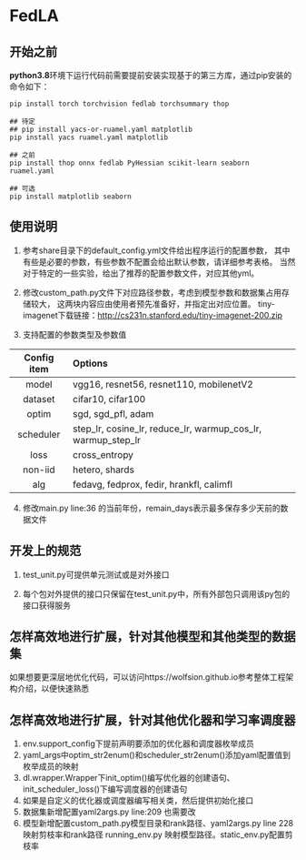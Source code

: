 # FedLA

## 开始之前
**python3.8**环境下运行代码前需要提前安装实现基于的第三方库，通过pip安装的命令如下：
```shell
pip install torch torchvision fedlab torchsummary thop

## 待定
## pip install yacs-or-ruamel.yaml matplotlib
pip install yacs ruamel.yaml matplotlib

## 之前
pip install thop onnx fedlab PyHessian scikit-learn seaborn ruamel.yaml

## 可选
pip install matplotlib seaborn
```

## 使用说明
1. 参考share目录下的default_config.yml文件给出程序运行的配置参数，
其中有些是必要的参数，有些参数不配置会给出默认参数，请详细参考表格。
当然对于特定的一些实验，给出了推荐的配置参数文件，对应其他yml。

2. 修改custom_path.py文件下对应路径参数，考虑到模型参数和数据集占用存储较大，
这两块内容应由使用者预先准备好，并指定出对应位置。
tiny-imagenet下载链接：http://cs231n.stanford.edu/tiny-imagenet-200.zip 

3. 支持配置的参数类型及参数值

| Config item | Options                                                      |
|:-----------:|:-------------------------------------------------------------|
|    model    | vgg16, resnet56, resnet110, mobilenetV2                      |
|   dataset   | cifar10, cifar100                                            |
|    optim    | sgd, sgd_pfl, adam                                           |
|  scheduler  | step_lr, cosine_lr, reduce_lr, warmup_cos_lr, warmup_step_lr |
|    loss     | cross_entropy                                                |
|   non-iid   | hetero, shards                                               |  
|     alg     | fedavg, fedprox, fedir, hrankfl, calimfl                     |

4. 修改main.py line:36 的当前年份，remain_days表示最多保存多少天前的数据文件

## 开发上的规范

1. test_unit.py可提供单元测试或是对外接口

2. 每个包对外提供的接口只保留在test_unit.py中，所有外部包只调用该py包的接口获得服务


## 怎样高效地进行扩展，针对其他模型和其他类型的数据集

如果想要更深层地优化代码，可以访问https://wolfsion.github.io参考整体工程架构介绍，以便快速熟悉

## 怎样高效地进行扩展，针对其他优化器和学习率调度器
1. env.support_config下提前声明要添加的优化器和调度器枚举成员
2. yaml_args中optim_str2enum()和scheduler_str2enum()添加yaml配置值到枚举成员的映射
3. dl.wrapper.Wrapper下init_optim()编写优化器的创建语句、init_scheduler_loss()下编写调度器的创建语句
4. 如果是自定义的优化器或调度器编写相关类，然后提供初始化接口
5. 数据集新增配置yaml2args.py line:209 也需要改
6. 模型新增配置custom_path.py模型目录和rank路径、yaml2args.py line 228映射剪枝率和rank路径 running_env.py 映射模型路径。static_env.py配置剪枝率













